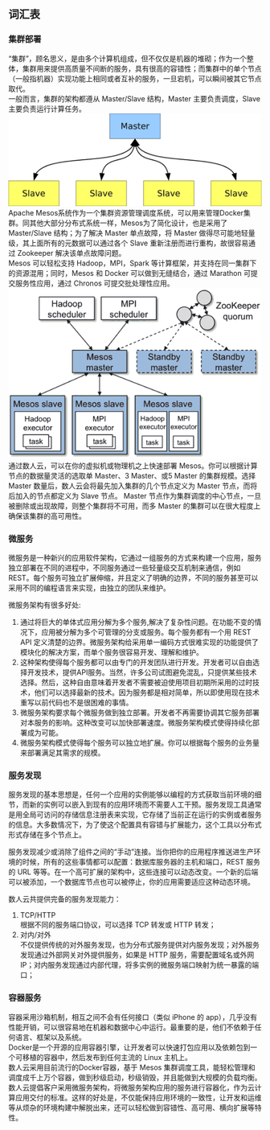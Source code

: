 ## 词汇表  

### 集群部署  
“集群”，顾名思义，是由多个计算机组成，但不仅仅是机器的堆砌；作为一个整体，集群用来提供高质量不间断的服务，具有很高的容错性；而集群中的单个节点（一般指机器）实现功能上相同或者互补的服务，一旦宕机，可以瞬间被其它节点取代。  
一般而言，集群的架构都遵从 Master/Slave 结构，Master 主要负责调度，Slave 主要负责运行计算任务。  
![](master-slave.png)  
Apache Mesos系统作为一个集群资源管理调度系统，可以用来管理Docker集群。同其他大部分分布式系统一样，Mesos为了简化设计，也是采用了 Master/Slave 结构；为了解决 Master 单点故障，将 Master 做得尽可能地轻量级，其上面所有的元数据可以通过各个 Slave 重新注册而进行重构，故很容易通过 Zookeeper 解决该单点故障问题。  
Mesos 可以轻松支持 Hadoop，MPI，Spark 等计算框架，并支持在同一集群下的资源混用；同时，Mesos 和 Docker 可以做到无缝结合，通过 Marathon 可提交服务性应用，通过 Chronos 可提交批处理性应用。   
![](mesos-cluster.png)  
通过数人云，可以在你的虚拟机或物理机之上快速部署 Mesos。你可以根据计算节点的数据量灵活的选取单 Master、3 Master、或5 Master 的集群规模。选择 Master 数量后，数人云会将最先加入集群的几个节点定义为 Master 节点，而将后加入的节点都定义为 Slave 节点。
Master 节点作为集群调度的中心节点，一旦被删除或出现故障，则整个集群将不可用，而多 Master 的集群可以在很大程度上确保该集群的高可用性。

### 微服务  
微服务是一种新兴的应用软件架构，它通过一组服务的方式来构建一个应用，服务独立部署在不同的进程中，不同服务通过一些轻量级交互机制来通信，例如 REST。每个服务可独立扩展伸缩，并且定义了明确的边界，不同的服务甚至可以采用不同的编程语言来实现，由独立的团队来维护。  

微服务架构有很多好处:  
  1. 通过将巨大的单体式应用分解为多个服务,解决了复杂性问题。在功能不变的情况下，应用被分解为多个可管理的分支或服务。每个服务都有一个用 REST API 定义清楚的边界。微服务架构给采用单一编码方式很难实现的功能提供了模块化的解决方案，而单个服务很容易开发、理解和维护。  
  2. 这种架构使得每个服务都可以由专门的开发团队进行开发。开发者可以自由选择开发技术，提供API服务。当然，许多公司试图避免混乱，只提供某些技术选择。然后，这种自由意味着开发者不需要被迫使用项目初期所采用的过时技术，他们可以选择最新的技术。因为服务都是相对简单，所以即使用现在技术重写以前代码也不是很困难的事情。  
  3. 微服务架构要求每个微服务做到独立部署。开发者不再需要协调其它服务部署对本服务的影响。这种改变可以加快部署速度。微服务架构模式使得持续化部署成为可能。  
  4. 微服务架构模式使得每个服务可以独立地扩展。你可以根据每个服务的业务量来部署满足其需求的规模。  


### 服务发现  

服务发现的基本思想是，任何一个应用的实例能够以编程的方式获取当前环境的细节，而新的实例可以嵌入到现有的应用环境而不需要人工干预。服务发现工具通常是用全局可访问的存储信息注册表来实现，它存储了当前正在运行的实例或者服务的信息。大多数情况下，为了使这个配置具有容错与扩展能力，这个工具以分布式形式存储在多个节点上。  

服务发现减少或消除了组件之间的“手动”连接。当你把你的应用程序推送进生产环境的时候，所有的这些事情都可以配置：数据库服务器的主机和端口，REST 服务的 URL 等等。在一个高可扩展的架构中，这些连接可以动态改变。一个新的后端可以被添加，一个数据库节点也可以被停止，你的应用需要适应这种动态环境。  

数人云共提供完备的服务发现能力：  
  1. TCP/HTTP  
根据不同的服务端口协议，可以选择 TCP 转发或 HTTP 转发；  
  2. 对内/对外  
不仅提供传统的对外服务发现，也为分布式服务提供对内服务发现；对外服务发现通过外部网关对外提供服务，如果是 HTTP 服务，需要配置域名或外网 IP；对内服务发现通过内部代理，将多实例的微服务端口映射为统一暴露的端口；  

### 容器服务  

容器采用沙箱机制，相互之间不会有任何接口（类似 iPhone 的 app），几乎没有性能开销，可以很容易地在机器和数据中心中运行。最重要的是，他们不依赖于任何语言、框架以及系统。  
Docker是一个开源的应用容器引擎，让开发者可以快速打包应用以及依赖包到一个可移植的容器中，然后发布到任何主流的 Linux 主机上。  
数人云采用目前流行的Docker容器，基于 Mesos 集群调度工具，能轻松管理和调度成千上万个容器，做到秒级启动，秒级销毁，并且能做到大规模的负载均衡。  
数人云提倡客户采用微服务架构，将微服务架构应用的服务进行容器化，作为云计算应用交付的标准。这样的好处是，不仅能保持应用环境的一致性，让开发和运维等从烦杂的环境构建中解脱出来，还可以轻松做到容错性、高可用、横向扩展等特性。  

